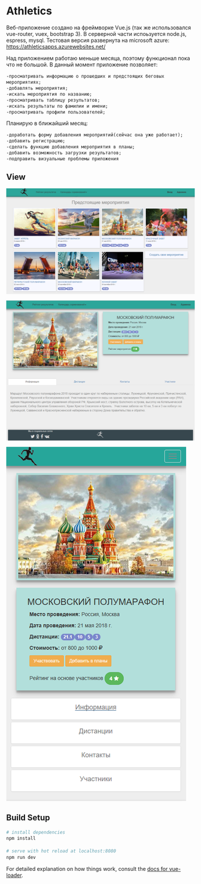 # Athletics

Веб-приложение создано на фреймворке Vue.js (так же использовался vue-router, vuex, bootstrap 3). В серверной части испоьзуется node.js, espress, mysql. 
Тестовая версия развернута на microsoft azure: https://athleticsapps.azurewebsites.net/

Над приложением работаю меньше месяца, поэтому функционал пока что не большой.
В данный момент приложение позволяет:
```
-просматривать информацию о прошедших и предстоящих беговых мероприятиях;
-добавлять мероприятия;
-искать мероприятия по названию;
-просматривать таблицу результатов;
-искать результаты по фамилии и имени;
-просматривать профили пользователей;

```
Планирую в ближайший месяц:
```
-доработать форму добавления мероприятий(сейчас она уже работает);
-добавить регистрацию;
-сделать функцию добавления мероприятия в планы;
-добавить возможность загрузки результатов;
-подправить визуальные проблемы приложения
```
## View
![Screenshot](upcomingEvent.png)

![Screenshot](athleticsEvent.png)

![Screenshot](mobEvent.PNG)

## Build Setup

``` bash
# install dependencies
npm install

# serve with hot reload at localhost:8080
npm run dev

```

For detailed explanation on how things work, consult the [docs for vue-loader](http://vuejs.github.io/vue-loader).
